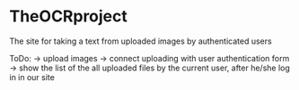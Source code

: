# TheOCRproject
The site for taking a text from uploaded images by authenticated users

ToDo:
-> upload images
-> connect uploading with user authentication form
-> show the list of the all uploaded files by the current user, after he/she log in in our site

